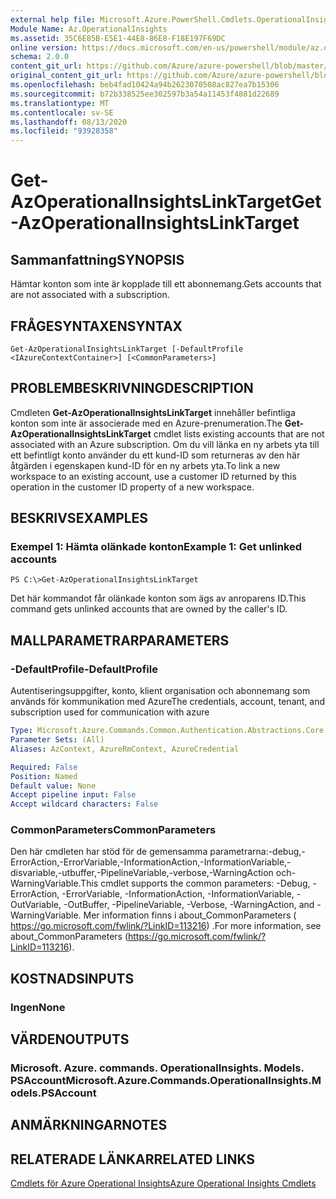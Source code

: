 ```yaml
---
external help file: Microsoft.Azure.PowerShell.Cmdlets.OperationalInsights.dll-Help.xml
Module Name: Az.OperationalInsights
ms.assetid: 35C6E85B-E5E1-44E8-86E8-F18E197F69DC
online version: https://docs.microsoft.com/en-us/powershell/module/az.operationalinsights/get-azoperationalinsightslinktarget
schema: 2.0.0
content_git_url: https://github.com/Azure/azure-powershell/blob/master/src/OperationalInsights/OperationalInsights/help/Get-AzOperationalInsightsLinkTarget.md
original_content_git_url: https://github.com/Azure/azure-powershell/blob/master/src/OperationalInsights/OperationalInsights/help/Get-AzOperationalInsightsLinkTarget.md
ms.openlocfilehash: beb4fad10424a94b2623070508ac827ea7b15306
ms.sourcegitcommit: b72b338525ee302597b3a54a11453f4881d22689
ms.translationtype: MT
ms.contentlocale: sv-SE
ms.lasthandoff: 08/13/2020
ms.locfileid: "93928358"
---
```

# <span data-ttu-id="3e21a-101">Get-AzOperationalInsightsLinkTarget</span><span class="sxs-lookup"><span data-stu-id="3e21a-101">Get-AzOperationalInsightsLinkTarget</span></span>

## <span data-ttu-id="3e21a-102">Sammanfattning</span><span class="sxs-lookup"><span data-stu-id="3e21a-102">SYNOPSIS</span></span>
<span data-ttu-id="3e21a-103">Hämtar konton som inte är kopplade till ett abonnemang.</span><span class="sxs-lookup"><span data-stu-id="3e21a-103">Gets accounts that are not associated with a subscription.</span></span>

## <span data-ttu-id="3e21a-104">FRÅGESYNTAXEN</span><span class="sxs-lookup"><span data-stu-id="3e21a-104">SYNTAX</span></span>

```
Get-AzOperationalInsightsLinkTarget [-DefaultProfile <IAzureContextContainer>] [<CommonParameters>]
```

## <span data-ttu-id="3e21a-105">PROBLEMBESKRIVNING</span><span class="sxs-lookup"><span data-stu-id="3e21a-105">DESCRIPTION</span></span>
<span data-ttu-id="3e21a-106">Cmdleten **Get-AzOperationalInsightsLinkTarget** innehåller befintliga konton som inte är associerade med en Azure-prenumeration.</span><span class="sxs-lookup"><span data-stu-id="3e21a-106">The **Get-AzOperationalInsightsLinkTarget** cmdlet lists existing accounts that are not associated with an Azure subscription.</span></span>
<span data-ttu-id="3e21a-107">Om du vill länka en ny arbets yta till ett befintligt konto använder du ett kund-ID som returneras av den här åtgärden i egenskapen kund-ID för en ny arbets yta.</span><span class="sxs-lookup"><span data-stu-id="3e21a-107">To link a new workspace to an existing account, use a customer ID returned by this operation in the customer ID property of a new workspace.</span></span>

## <span data-ttu-id="3e21a-108">BESKRIVS</span><span class="sxs-lookup"><span data-stu-id="3e21a-108">EXAMPLES</span></span>

### <span data-ttu-id="3e21a-109">Exempel 1: Hämta olänkade konton</span><span class="sxs-lookup"><span data-stu-id="3e21a-109">Example 1: Get unlinked accounts</span></span>
```
PS C:\>Get-AzOperationalInsightsLinkTarget
```

<span data-ttu-id="3e21a-110">Det här kommandot får olänkade konton som ägs av anroparens ID.</span><span class="sxs-lookup"><span data-stu-id="3e21a-110">This command gets unlinked accounts that are owned by the caller's ID.</span></span>

## <span data-ttu-id="3e21a-111">MALLPARAMETRAR</span><span class="sxs-lookup"><span data-stu-id="3e21a-111">PARAMETERS</span></span>

### <span data-ttu-id="3e21a-112">-DefaultProfile</span><span class="sxs-lookup"><span data-stu-id="3e21a-112">-DefaultProfile</span></span>
<span data-ttu-id="3e21a-113">Autentiseringsuppgifter, konto, klient organisation och abonnemang som används för kommunikation med Azure</span><span class="sxs-lookup"><span data-stu-id="3e21a-113">The credentials, account, tenant, and subscription used for communication with azure</span></span>

```yaml
Type: Microsoft.Azure.Commands.Common.Authentication.Abstractions.Core.IAzureContextContainer
Parameter Sets: (All)
Aliases: AzContext, AzureRmContext, AzureCredential

Required: False
Position: Named
Default value: None
Accept pipeline input: False
Accept wildcard characters: False
```

### <span data-ttu-id="3e21a-114">CommonParameters</span><span class="sxs-lookup"><span data-stu-id="3e21a-114">CommonParameters</span></span>
<span data-ttu-id="3e21a-115">Den här cmdleten har stöd för de gemensamma parametrarna:-debug,-ErrorAction,-ErrorVariable,-InformationAction,-InformationVariable,-disvariable,-utbuffer,-PipelineVariable,-verbose,-WarningAction och-WarningVariable.</span><span class="sxs-lookup"><span data-stu-id="3e21a-115">This cmdlet supports the common parameters: -Debug, -ErrorAction, -ErrorVariable, -InformationAction, -InformationVariable, -OutVariable, -OutBuffer, -PipelineVariable, -Verbose, -WarningAction, and -WarningVariable.</span></span> <span data-ttu-id="3e21a-116">Mer information finns i about_CommonParameters ( https://go.microsoft.com/fwlink/?LinkID=113216) .</span><span class="sxs-lookup"><span data-stu-id="3e21a-116">For more information, see about_CommonParameters (https://go.microsoft.com/fwlink/?LinkID=113216).</span></span>

## <span data-ttu-id="3e21a-117">KOSTNADS</span><span class="sxs-lookup"><span data-stu-id="3e21a-117">INPUTS</span></span>

### <span data-ttu-id="3e21a-118">Ingen</span><span class="sxs-lookup"><span data-stu-id="3e21a-118">None</span></span>

## <span data-ttu-id="3e21a-119">VÄRDEN</span><span class="sxs-lookup"><span data-stu-id="3e21a-119">OUTPUTS</span></span>

### <span data-ttu-id="3e21a-120">Microsoft. Azure. commands. OperationalInsights. Models. PSAccount</span><span class="sxs-lookup"><span data-stu-id="3e21a-120">Microsoft.Azure.Commands.OperationalInsights.Models.PSAccount</span></span>

## <span data-ttu-id="3e21a-121">ANMÄRKNINGAR</span><span class="sxs-lookup"><span data-stu-id="3e21a-121">NOTES</span></span>

## <span data-ttu-id="3e21a-122">RELATERADE LÄNKAR</span><span class="sxs-lookup"><span data-stu-id="3e21a-122">RELATED LINKS</span></span>

[<span data-ttu-id="3e21a-123">Cmdlets för Azure Operational Insights</span><span class="sxs-lookup"><span data-stu-id="3e21a-123">Azure Operational Insights Cmdlets</span></span>](/powershell/module/az.operationalinsights)


